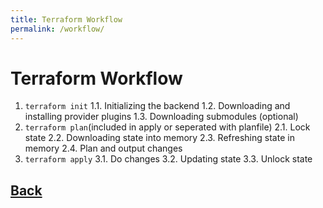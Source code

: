 ```yaml
---
title: Terraform Workflow
permalink: /workflow/
---
```


# Terraform Workflow

1. `terraform init`
1.1. Initializing the backend
1.2. Downloading and installing provider plugins
1.3. Downloading submodules (optional)
2. `terraform plan`(included in apply or seperated with planfile)
2.1. Lock state
2.2. Downloading state into memory
2.3. Refreshing state in memory
2.4. Plan and output changes
3. `terraform apply`
3.1. Do changes
3.2. Updating state
3.3. Unlock state

## [Back](index.markdown)
